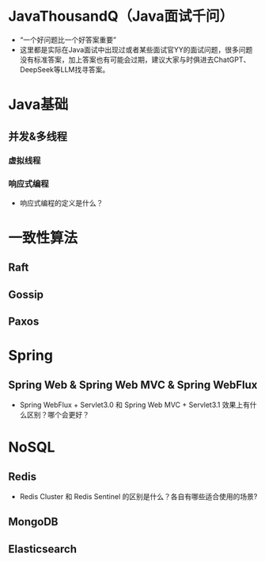 # JavaThousandQ（Java面试千问）
* “一个好问题比一个好答案重要”
* 这里都是实际在Java面试中出现过或者某些面试官YY的面试问题，很多问题没有标准答案，加上答案也有可能会过期，建议大家与时俱进去ChatGPT、DeepSeek等LLM找寻答案。

# Java基础

## 并发&多线程
### 虚拟线程

### 响应式编程
* 响应式编程的定义是什么？


# 一致性算法

## Raft

## Gossip

## Paxos


# Spring
## Spring Web & Spring Web MVC & Spring WebFlux
* Spring WebFlux + Servlet3.0 和 Spring Web MVC + Servlet3.1 效果上有什么区别？哪个会更好？

# NoSQL
## Redis
* Redis Cluster 和 Redis Sentinel 的区别是什么？各自有哪些适合使用的场景?



## MongoDB

## Elasticsearch
